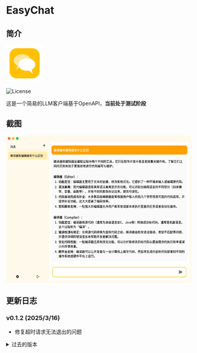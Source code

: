 # EasyChat

## 简介

<img src="assets/icon.png" width="100px">

![License](https://img.shields.io/badge/License-MIT-dark_green)

这是一个简易的LLM客户端基于OpenAPI，**当前处于测试阶段**

## 截图

<img src="demo/截屏.png" height="400px">

## 更新日志

### v0.1.2 (2025/3/16)
- 修复超时请求无法退出的问题

<details>
<summary>过去的版本</summary>

### v0.1.1 (2025/2/16)
- 添加删除对话功能
- 添加重命名对话功能
- 添加删除所有对话的功能
- 添加保存对话的功能
- 添加设置是否保存对话的功能

### v0.1.0 (2025/2/12 Beta)
- 第一个版本

</detail>